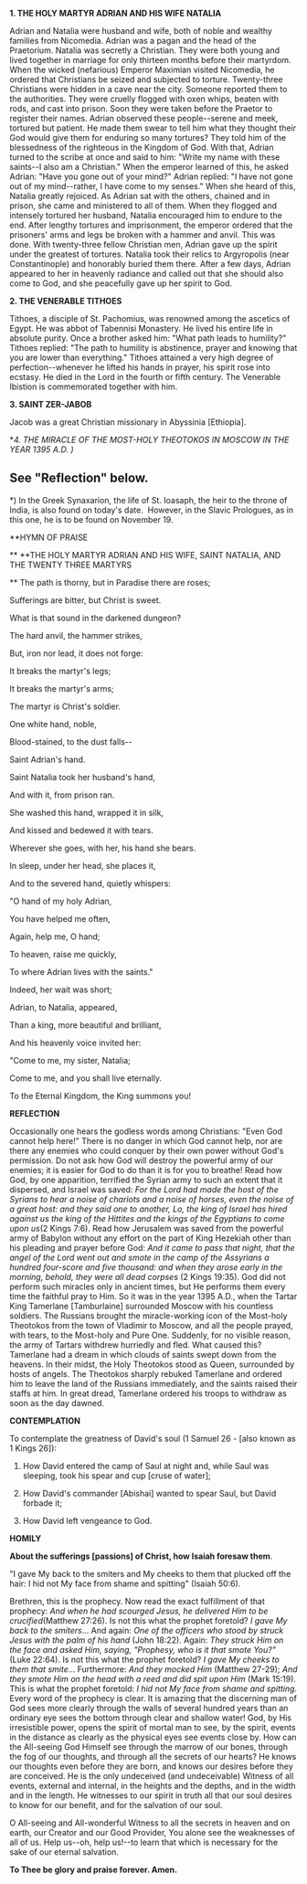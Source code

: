 
**1. THE HOLY MARTYR ADRIAN AND HIS WIFE NATALIA**

Adrian and Natalia were husband and wife, both of noble and wealthy families from Nicomedia. Adrian was a pagan and the head of the Praetorium. Natalia was secretly a Christian. They were both young and lived together in marriage for only thirteen months before their martyrdom. When the wicked (nefarious) Emperor Maximian visited Nicomedia, he ordered that Christians be seized and subjected to torture. Twenty-three Christians were hidden in a cave near the city. Someone reported them to the authorities. They were cruelly flogged with oxen whips, beaten with rods, and cast into prison. Soon they were taken before the Praetor to register their names. Adrian observed these people--serene and meek, tortured but patient. He made them swear to tell him what they thought their God would give them for enduring so many tortures? They told him of the blessedness of the righteous in the Kingdom of God. With that, Adrian turned to the scribe at once and said to him: "Write my name with these saints--I also am a Christian." When the emperor learned of this, he asked Adrian: "Have you gone out of your mind?" Adrian replied: "I have not gone out of my mind--rather, I have come to my senses." When she heard of this, Natalia greatly rejoiced. As Adrian sat with the others, chained and in prison, she came and ministered to all of them. When they flogged and intensely tortured her husband, Natalia encouraged him to endure to the end. After lengthy tortures and imprisonment, the emperor ordered that the prisoners' arms and legs be broken with a hammer and anvil. This was done. With twenty-three fellow Christian men, Adrian gave up the spirit under the greatest of tortures. Natalia took their relics to Argyropolis (near Constantinople) and honorably buried them there. After a few days, Adrian appeared to her in heavenly radiance and called out that she should also come to God, and she peacefully gave up her spirit to God.

**2. THE VENERABLE TITHOES**

Tithoes, a disciple of St. Pachomius, was renowned among the ascetics of Egypt. He was abbot of Tabennisi Monastery. He lived his entire life in absolute purity. Once a brother asked him: "What path leads to humility?" Tithoes replied: "The path to humility is abstinence, prayer and knowing that you are lower than everything." Tithoes attained a very high degree of perfection--whenever he lifted his hands in prayer, his spirit rose into ecstasy. He died in the Lord in the fourth or fifth century. The Venerable Ibistion is commemorated together with him.

**3. SAINT ZER-JABOB**

Jacob was a great Christian missionary in Abyssinia [Ethiopia].

**4. THE MIRACLE OF THE MOST-HOLY THEOTOKOS IN MOSCOW IN THE YEAR 1395 A.D. *)**

See "Reflection" below. 
-------------------
*) In the Greek Synaxarion, the life of St. Ioasaph, the heir to the throne of India, is also found on today's date.  However, in the Slavic Prologues, as in this one, he is to be found on November 19.


**HYMN OF PRAISE
 
**
**THE HOLY MARTYR ADRIAN AND HIS WIFE, SAINT NATALIA, AND THE TWENTY THREE MARTYRS

**
The path is thorny, but in Paradise there are roses;
 

Sufferings are bitter, but Christ is sweet.
 

What is that sound in the darkened dungeon?
 

The hard anvil, the hammer strikes,
 

But, iron nor lead, it does not forge:
 

It breaks the martyr's legs;
 

It breaks the martyr's arms;
 

The martyr is Christ's soldier.
 

One white hand, noble,


Blood-stained, to the dust falls--


Saint Adrian's hand.
 

Saint Natalia took her husband's hand,
 

And with it, from prison ran.
 

She washed this hand, wrapped it in silk,
 

And kissed and bedewed it with tears.
 

Wherever she goes, with her, his hand she bears.
 

In sleep, under her head, she places it,
 

And to the severed hand, quietly whispers:
 

"O hand of my holy Adrian,
 

You have helped me often,
 

Again, help me, O hand;
 

To heaven, raise me quickly,
 

To where Adrian lives with the saints."
 

Indeed, her wait was short;
 

Adrian, to Natalia, appeared,
 

Than a king, more beautiful and brilliant,
 

And his heavenly voice invited her:
 

"Come to me, my sister, Natalia;
 

Come to me, and you shall live eternally.
 

To the Eternal Kingdom, the King summons you!
 

**REFLECTION**

Occasionally one hears the godless words among Christians: "Even God cannot help here!" There is no danger in which God cannot help, nor are there any enemies who could conquer by their own power without God's permission. Do not ask how God will destroy the powerful army of our enemies; it is easier for God to do than it is for you to breathe! Read how God, by one apparition, terrified the Syrian army to such an extent that it dispersed, and Israel was saved: *For the Lord had made the host of the Syrians to hear a noise of chariots and a noise of horses, even the noise of a great host: and they said one to another, Lo, the king of Israel has hired against us the king of the Hittites and the kings of the Egyptians to come upon us*(2 Kings 7:6). Read how Jerusalem was saved from the powerful army of Babylon without any effort on the part of King Hezekiah other than his pleading and prayer before God: *And it came to pass that night, that the angel of the Lord went out and smote in the camp of the Assyrians a hundred four-score and five thousand: and when they arose early in the morning, behold, they were all dead corpses* (2 Kings 19:35). God did not perform such miracles only in ancient times, but He performs them every time the faithful pray to Him. So it was in the year 1395 A.D., when the Tartar King Tamerlane [Tamburlaine] surrounded Moscow with his countless soldiers. The Russians brought the miracle-working icon of the Most-holy Theotokos from the town of Vladimir to Moscow, and all the people prayed, with tears, to the Most-holy and Pure One. Suddenly, for no visible reason, the army of Tartars withdrew hurriedly and fled. What caused this? Tamerlane had a dream in which clouds of saints swept down from the heavens. In their midst, the Holy Theotokos stood as Queen, surrounded by hosts of angels. The Theotokos sharply rebuked Tamerlane and ordered him to leave the land of the Russians immediately, and the saints raised their staffs at him. In great dread, Tamerlane ordered his troops to withdraw as soon as the day dawned.


**CONTEMPLATION**


To contemplate the greatness of David's soul (1 Samuel 26 - [also known as 1 Kings 26]):

1.  How David entered the camp of Saul at night and, while Saul was sleeping, took his spear and cup [cruse of water];

1.  How David's commander [Abishai] wanted to spear Saul, but David forbade it;

1.  How David left vengeance to God.


**HOMILY**


**About the sufferings [passions] of Christ, how Isaiah foresaw them**.

"I gave My back to the smiters and My cheeks to them that plucked off the hair: I hid not My face from shame and spitting" (Isaiah 50:6).

Brethren, this is the prophecy. Now read the exact fulfillment of that prophecy: *And when he had scourged Jesus, he delivered Him to be crucified*(Matthew 27:26). Is not this what the prophet foretold? *I gave My back to the smiters*... And again: *One of the officers who stood by struck Jesus with the palm of his hand* (John 18:22). Again: *They struck Him on the face and asked Him, saying, "Prophesy, who is it that smote You?"* (Luke 22:64). Is not this what the prophet foretold? *I gave My cheeks to them that smite*... Furthermore: *And they mocked Him* (Matthew 27-29); *And they smote Him on the head with a reed and did spit upon Him* (Mark 15:19). This is what the prophet foretold: *I hid not My face from shame and spitting.* Every word of the prophecy is clear. It is amazing that the discerning man of God sees more clearly through the walls of several hundred years than an ordinary eye sees the bottom through clear and shallow water! God, by His irresistible power, opens the spirit of mortal man to see, by the spirit, events in the distance as clearly as the physical eyes see events close by. How can the All-seeing God Himself see through the marrow of our bones, through the fog of our thoughts, and through all the secrets of our hearts? He knows our thoughts even before they are born, and knows our desires before they are conceived. He is the only undeceived (and undeceivable) Witness of all events, external and internal, in the heights and the depths, and in the width and in the length. He witnesses to our spirit in truth all that our soul desires to know for our benefit, and for the salvation of our soul.

O All-seeing and All-wonderful Witness to all the secrets in heaven and on earth, our Creator and our Good Provider, You alone see the weaknesses of all of us. Help us--oh, help us!--to learn that which is necessary for the sake of our eternal salvation.

**To Thee be glory and praise forever. Amen.**
